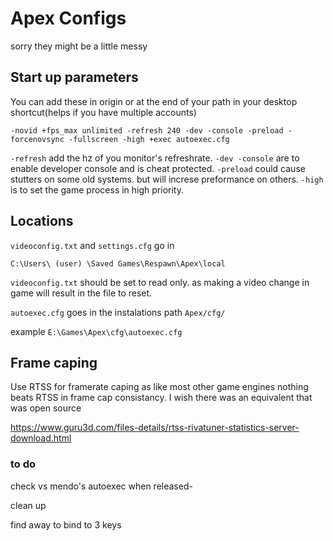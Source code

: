 # Apex Configs
sorry they might be a little messy

## Start up parameters
You can add these in origin or at the end of your path in your desktop shortcut(helps if you have multiple accounts)


```-novid +fps_max unlimited -refresh 240 -dev -console -preload -forcenovsync -fullscreen -high +exec autoexec.cfg```


```-refresh``` add the hz of you monitor's refreshrate.
```-dev -console``` are to enable developer console and is cheat protected.
```-preload``` could cause stutters on some old systems. but will increse preformance on others.
```-high``` is to set the game process in high priority.

## Locations

```videoconfig.txt``` and ```settings.cfg``` go in 

```C:\Users\ (user) \Saved Games\Respawn\Apex\local```

```videoconfig.txt``` should be set to read only. as making a video change in game will result in the file to reset.

```autoexec.cfg``` goes in the instalations path ```Apex/cfg/```

example ```E:\Games\Apex\cfg\autoexec.cfg```

## Frame caping

Use RTSS for framerate caping as like most other game engines nothing beats RTSS in frame cap consistancy. I wish there was an equivalent that was open source

https://www.guru3d.com/files-details/rtss-rivatuner-statistics-server-download.html

### to do

check vs mendo's autoexec when released-

clean up

find away to bind to 3 keys
